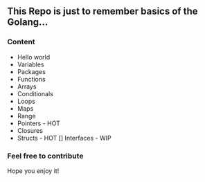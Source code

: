 ## This Repo is just to remember basics of the Golang...

### Content

- Hello world
- Variables
- Packages
- Functions
- Arrays
- Conditionals
- Loops
- Maps
- Range
- Pointers - HOT
- Closures
- Structs - HOT
[] Interfaces - WIP

### Feel free to contribute

Hope you enjoy it!
